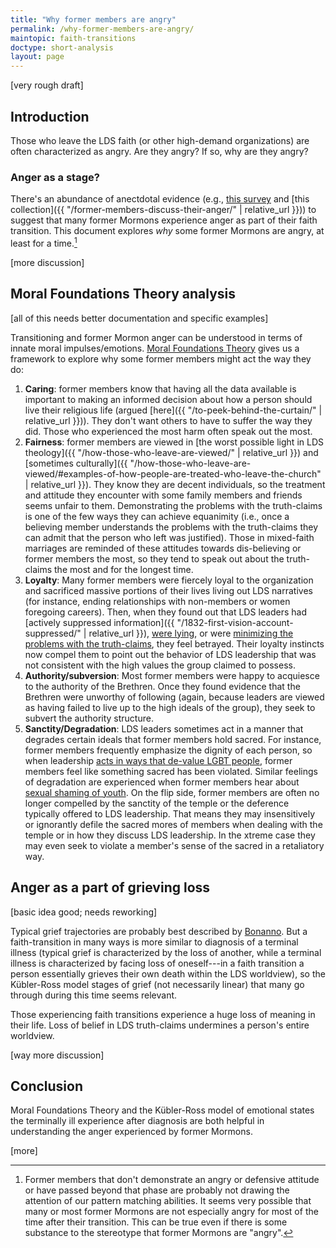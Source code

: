 ```yaml
---
title: "Why former members are angry"
permalink: /why-former-members-are-angry/
maintopic: faith-transitions
doctype: short-analysis
layout: page
---
```


[very rough draft]

## Introduction

Those who leave the LDS faith (or other high-demand organizations) are often characterized as angry.  Are they angry?  If so, why are they angry?

### Anger as a stage?

There's an abundance of anectdotal evidence (e.g., [this survey](https://www.reddit.com/r/mormonscholar/comments/9sgdvt/release_of_report_chronicles_and_presentation_on/) and [this collection]({{ "/former-members-discuss-their-anger/" | relative_url }})) to suggest that many former Mormons experience anger as part of their faith transition.  This document explores *why* some former Mormons are angry, at least for a time.[^notangry]

[more discussion]

## Moral Foundations Theory analysis

[all of this needs better documentation and specific examples]

Transitioning and former Mormon anger can be understood in terms of innate moral impulses/emotions.  [Moral Foundations Theory](https://web.archive.org/web/20181102035923/http://www-bcf.usc.edu/~jessegra/papers/GHKMIWD.inpress.MFT.AESP.pdf) gives us a framework to explore why some former members might act the way they do:

1. **Caring**: former members know that having all the data available is important to making an informed decision about how a person should live their religious life (argued [here]({{ "/to-peek-behind-the-curtain/" | relative_url }})).  They don't want others to have to suffer the way they did.  Those who experienced the most harm often speak out the most.
2. **Fairness**: former members are viewed in [the worst possible light in LDS theology]({{ "/how-those-who-leave-are-viewed/" | relative_url }}) and [sometimes culturally]({{ "/how-those-who-leave-are-viewed/#examples-of-how-people-are-treated-who-leave-the-church" | relative_url }}).  They know they are decent individuals, so the treatment and attitude they encounter with some family members and friends seems unfair to them.  Demonstrating the problems with the truth-claims is one of the few ways they can achieve equanimity (i.e., once a believing member understands the problems with the truth-claims they can admit that the person who left was justified).  Those in mixed-faith marriages are reminded of these attitudes towards dis-believing or former members the most, so they tend to speak out about the truth-claims the most and for the longest time.
3. **Loyalty**: Many former members were fiercely loyal to the organization and sacrificed massive portions of their lives living out LDS narratives (for instance, ending relationships with non-members or women foregoing careers).  Then, when they found out that LDS leaders had [actively suppressed information]({{ "/1832-first-vision-account-suppressed/" | relative_url }}), [were lying](https://www.reddit.com/r/mormonscholar/comments/66qepx/response_to_hales_challenge_please_show_me_even/), or were [minimizing the problems with the truth-claims](https://proveallthingsholdfasttogood.wordpress.com/the-hiding-of-church-history/), they feel betrayed.  Their loyalty instincts now compel them to point out the behavior of LDS leadership that was not consistent with the high values the group claimed to possess.
4. **Authority/subversion**: Most former members were happy to acquiesce to the authority of the Brethren.  Once they found evidence that the Brethren were unworthy of following (again, because leaders are viewed as having failed to live up to the high ideals of the group), they seek to subvert the authority structure.
5. **Sanctity/Degradation**: LDS leaders sometimes act in a manner that degrades certain ideals that former members hold sacred.  For instance, former members frequently emphasize the dignity of each person, so when leadership [acts in ways that de-value LGBT people](https://mormonlgbtquestions.com/2017/03/17/what-do-we-know-of-gods-will-for-his-lgbt-children-an-examination-of-the-lds-churchs-position-on-homosexuality/), former members feel like something sacred has been violated.  Similar feelings of degradation are experienced when former members hear about [sexual shaming of youth](https://protectldschildren.org/read-the-stories-2/).  On the flip side, former members are often no longer compelled by the sanctity of the temple or the deference typically offered to LDS leadership.  That means they may insensitively or ignorantly defile the sacred mores of members when dealing with the temple or in how they discuss LDS leadership.  In the xtreme case they may even seek to violate a member's sense of the sacred in a retaliatory way.

## Anger as a part of grieving loss

[basic idea good; needs reworking]

Typical grief trajectories are probably best described by [Bonanno](https://en.wikipedia.org/wiki/George_Bonanno#Four_trajectories_of_grief_and_trauma_reactions).  But a faith-transition in many ways is more similar to diagnosis of a terminal illness (typical grief is characterized by the loss of another, while a terminal illness is characterized by facing loss of oneself---in a faith transition a person essentially grieves their own death within the LDS worldview), so the Kübler-Ross model stages of grief (not necessarily linear) that many go through during this time seems relevant.  

Those experiencing faith transitions experience a huge loss of meaning in their life.  Loss of belief in LDS truth-claims undermines a person's entire worldview.

[way more discussion]

## Conclusion

Moral Foundations Theory and the Kübler-Ross model of emotional states the terminally ill experience after diagnosis are both helpful in understanding the anger experienced by former Mormons.

[more]

[^notangry]: Former members that don't demonstrate an angry or defensive attitude or have passed beyond that phase are probably not drawing the attention of our pattern matching abilities.  It seems very possible that many or most former Mormons are not especially angry for most of the time after their transition.  This can be true even if there is some substance to the stereotype that former Mormons are "angry".

